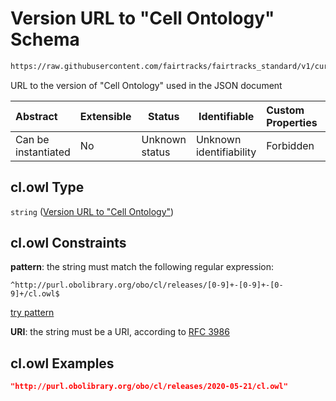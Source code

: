 # Version URL to "Cell Ontology" Schema

```txt
https://raw.githubusercontent.com/fairtracks/fairtracks_standard/v1/current/json/schema/fairtracks.schema.json#/properties/document/properties/ontology_versions/properties/http://purl.obolibrary.org/obo/cl.owl
```

URL to the version of "Cell Ontology" used in the JSON document


| Abstract            | Extensible | Status         | Identifiable            | Custom Properties | Additional Properties | Access Restrictions | Defined In                                                                               |
| :------------------ | ---------- | -------------- | ----------------------- | :---------------- | --------------------- | ------------------- | ---------------------------------------------------------------------------------------- |
| Can be instantiated | No         | Unknown status | Unknown identifiability | Forbidden         | Allowed               | none                | [fairtracks.schema.json\*](../json/schema/fairtracks.schema.json "open original schema") |

## cl.owl Type

`string` ([Version URL to "Cell Ontology"](fairtracks-properties-document-info-properties-version-urls-to-ontologies-used-properties-version-url-to-cell-ontology.md))

## cl.owl Constraints

**pattern**: the string must match the following regular expression: 

```regexp
^http://purl.obolibrary.org/obo/cl/releases/[0-9]+-[0-9]+-[0-9]+/cl.owl$
```

[try pattern](https://regexr.com/?expression=%5Ehttp%3A%2F%2Fpurl.obolibrary.org%2Fobo%2Fcl%2Freleases%2F%5B0-9%5D%2B-%5B0-9%5D%2B-%5B0-9%5D%2B%2Fcl.owl%24 "try regular expression with regexr.com")

**URI**: the string must be a URI, according to [RFC 3986](https://tools.ietf.org/html/rfc4291 "check the specification")

## cl.owl Examples

```json
"http://purl.obolibrary.org/obo/cl/releases/2020-05-21/cl.owl"
```
